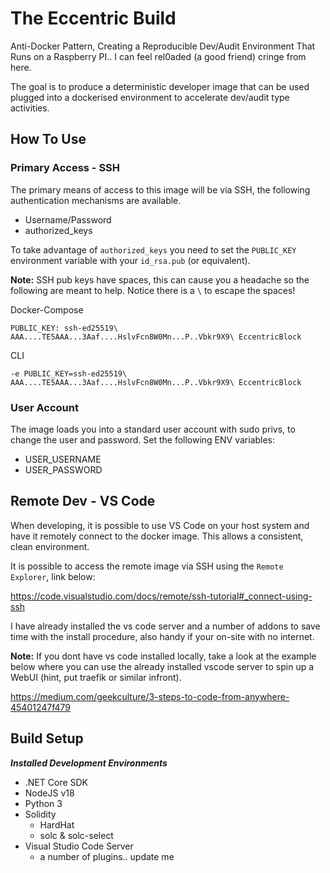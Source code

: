 # The Eccentric Build
Anti-Docker Pattern, Creating a Reproducible Dev/Audit Environment That Runs on a Raspberry PI.. I can feel rel0aded (a good friend) cringe from here.

The goal is to produce a deterministic developer image that can be used plugged into a dockerised environment to accelerate dev/audit type activities.


## How To Use
### Primary Access - SSH
The primary means of access to this image will be via SSH, the following authentication mechanisms are available.

* Username/Password
* authorized_keys

To take advantage of `authorized_keys` you need to set the `PUBLIC_KEY` environment variable with your `id_rsa.pub` (or equivalent).

**Note:** SSH pub keys have spaces, this can cause you a headache so the following are meant to help.  Notice there is a `\` to escape the spaces!

Docker-Compose
```
PUBLIC_KEY: ssh-ed25519\ AAA....TE5AAA...3Aaf....HslvFcn8W0Mn...P..Vbkr9X9\ EccentricBlock
```

CLI
```
-e PUBLIC_KEY=ssh-ed25519\ AAA....TE5AAA...3Aaf....HslvFcn8W0Mn...P..Vbkr9X9\ EccentricBlock
```

### User Account
The image loads you into a standard user account with sudo privs, to change the user and password.  Set the following ENV variables:
* USER_USERNAME
* USER_PASSWORD


## Remote Dev - VS Code
When developing, it is possible to use VS Code on your host system and have it remotely connect to the docker image.  This allows a consistent, clean environment.

It is possible to access the remote image via SSH using the `Remote Explorer`, link below:

https://code.visualstudio.com/docs/remote/ssh-tutorial#_connect-using-ssh

I have already installed the vs code server and a number of addons to save time with the install procedure, also handy if your on-site with no internet.

**Note:** If you dont have vs code installed locally, take a look at the example below where you can use the already installed vscode server to spin up a WebUI (hint, put traefik or similar infront).

https://medium.com/geekculture/3-steps-to-code-from-anywhere-45401247f479

## Build Setup

***Installed Development Environments***
* .NET Core SDK
* NodeJS v18
* Python 3
* Solidity
  * HardHat
  * solc & solc-select
* Visual Studio Code Server
  * a number of plugins.. update me